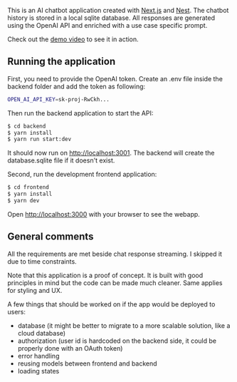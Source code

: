 This is an AI chatbot application created with [Next.js](https://nextjs.org/) and [Nest](https://github.com/nestjs/nest). The chatbot history is stored in a local sqlite database.
All responses are generated using the OpenAI API and enriched with a use case specific prompt.

Check out the [demo video](demo.mp4) to see it in action.

## Running the application

First, you need to provide the OpenAI token. Create an .env file inside the backend folder and add the token as following:

```bash
OPEN_AI_API_KEY=sk-proj-RwCkh...
```

Then run the backend application to start the API:
```bash
$ cd backend
$ yarn install
$ yarn run start:dev
```

It should now run on [http://localhost:3001](http://localhost:3001). The backend will create the database.sqlite file if it doesn't exist.

Second, run the development frontend application:

```bash
$ cd frontend
$ yarn install
$ yarn dev
```

Open [http://localhost:3000](http://localhost:3000) with your browser to see the webapp.

## General comments

All the requirements are met beside chat response streaming. I skipped it due to time constraints.

Note that this application is a proof of concept. It is built with good principles in mind but the code can be made much cleaner. Same applies for styling and UX.

A few things that should be worked on if the app would be deployed to users:

- database (it might be better to migrate to a more scalable solution, like a cloud database)
- authorization (user id is hardcoded on the backend side, it could be properly done with an OAuth token)
- error handling
- reusing models between frontend and backend
- loading states